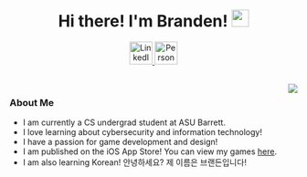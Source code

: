 <h1 align="center"> Hi there! I'm Branden! <img src="https://raw.githubusercontent.com/MartinHeinz/MartinHeinz/master/wave.gif" width="30px"></h1>

<p align="center">
<a href="https://www.linkedin.com/in/branden-yang/">
  <img width="40px" title="LinkedIn" src="https://www.svgrepo.com/show/157006/linkedin.svg"/>
</a>
<a href="https://www.linkedin.com/in/branden-yang/">
  <img width="40px" title="Personal Website" src="https://www.svgrepo.com/show/193271/browser-website.svg"/>
</a>
</p>

<br>
<img align="right" src="https://i.pinimg.com/originals/67/4b/3e/674b3e051909840d88dcce4e6c04cb94.gif"/>

### About Me
- I am currently a CS undergrad student at ASU Barrett.
- I love learning about cybersecurity and information technology!
- I have a passion for game development and design!
- I am published on the iOS App Store! You can view my games <a href="https://apps.apple.com/us/developer/branden-yang/id1198421417">here</a>.
- I am also learning Korean! 안녕하세요? 제 이름은 브랜든입니다!
